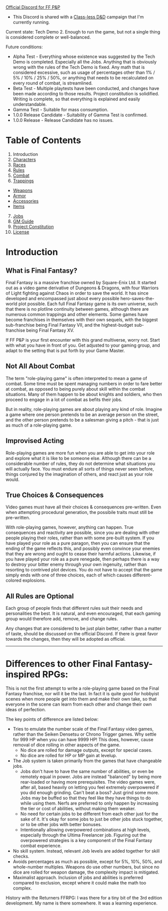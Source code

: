 [Official Discord for FF P&P](https://discord.gg/MtXQejs)

- This Discord is shared with a [Class-less D&D](http://github.com/ssfsx17/skill20) campaign that I'm currently running.

Current state: Tech Demo 2. Enough to run the game, but not a single thing is considered complete or well-balanced.

Future conditions:

- Alpha Test - Everything whose existence was suggested by the Tech Demo is completed. Especially all the Jobs. Anything that is obviously wrong with the rules of the Tech Demo is fixed. Any math that is considered excessive, such as usage of percentages other than 1% / 5% / 10% / 25% / 50%, or anything that needs to be recalculated on every round of combat, is streamlined.
- Beta Test - Multiple playtests have been conducted, and changes have been made according to those results. Project constitution is solidified. Writing is complete, so that everything is explained and easily understandable.
- Gamma Test - Suitable for mass consumption.
- 1.0.0 Release Candidate - Suitability of Gamma Test is confirmed.
- 1.0.0 Release - Release Candidate has no issues.

# Table of Contents

1. Introduction
2. [Characters](/Characters.md)
3. [Races](/Races.md)
4. [Rules](/Rules.md)
5. [Combat](/Combat.md)
6. [Trappings](/Trappings)
  - [Weapons](/Trappings/Weapons.md)
  - [Armor](/Trappings/Armor.md)
  - [Accessories](/Trappings/Accessories.md)
  - [Items](/Trappings/Items.md)
7. [Jobs](/Jobs)
8. [GM Guide](/GMGuide.md)
9. [Project Constitution](ProjectConstitution.md)
10. [License](/LICENSE)

# Introduction

## What is Final Fantasy?

Final Fantasy is a massive franchise owned by Square-Enix Ltd. It started out as a video game derivative of Dungeons & Dragons, with four Warriors of Light fighting against Chaos in order to save the world. It has since developed and encompassed just about every possible hero-saves-the-world plot possible. Each full Final Fantasy game is its own universe, such that there is no plotline continuity between games, although there are numerous common trappings and other elements. Some games have become franchises in themselves with their own sequels, with the biggest sub-franchise being Final Fantasy VII, and the highest-budget sub-franchise being Final Fantasy XV.

If FF P&P is your first encounter with this grand multiverse, worry not. Start with what you have in front of you. Get adjusted to your gaming group, and adapt to the setting that is put forth by your Game Master.

## Not All About Combat

The term "role-playing game" is often interpreted to mean a game of combat. Some time must be spent managing numbers in order to fare better at combat, as opposed to being purely about skill within the combat situations. Many of them happen to be about knights and soldiers, who then proceed to engage in a lot of combat as befits their jobs.

But in reality, role-playing games are about playing any kind of role. Imagine a game where one person pretends to be an average person on the street, and the other person pretends to be a salesman giving a pitch - that is just as much of a role-playing game.

## Improvised Acting

Role-playing games are more fun when you are able to get into your role and explore what it is like to be someone else. Although there can be a considerable number of rules, they do not determine what situations you will actually face. You must endure all sorts of things never seen before, things conjured by the imagination of others, and react just as your role would.

## True Choices & Consequences

Video games must have all their choices & consequences pre-written. Even when attempting procedural generation, the possibile traits must still be pre-written.

With role-playing games, however, anything can happen. True consequences and reactivity are possible, since you are dealing with other people playing their roles, rather than with some pre-built system. If you have played your role as a pure paragon, then you can ensure that the ending of the game reflects this, and possibly even convince your enemies that they are wrong and ought to cease their harmful actions. Likewise, if you have played your role as a pure renegade, then perhaps there is a way to destroy your bitter enemy through your own ingenuity, rather than resorting to contrived plot devices. You do not have to accept that the game simply ends with one of three choices, each of which causes different-colored explosions.

## All Rules are Optional

Each group of people finds that different rules suit their needs and personalities the best. It is natural, and even encouraged, that each gaming group would therefore add, remove, and change rules.

Any changes that are considered to be just plain better, rather than a matter of taste, should be discussed on the official Discord. If there is great favor towards the changes, then they will be adopted as official.

----

# Differences to other Final Fantasy-inspired RPGs:

This is not the first attempt to write a role-playing game based on the Final Fantasy franchise, nor will it be the last. In fact it is quite good for hobbyist scenes when more people get into them and make their own take, so that everyone in the scene can learn from each other and change their own ideas of perfection.

The key points of difference are listed below:

- Tries to emulate the number scale of the Final Fantasy video games, rather than the Seiken Densetsu or Chrono Trigger games. Why settle for 999 HP when you can have 9999 HP! This does, however, cause removal of dice rolling in other aspects of the game.
  - No dice are rolled for damage outputs, except for special cases.
  - No dice are rolled for HP or MP gain at levelup.
- The Job system is taken primarily from the games that have changeable jobs.
  - Jobs don't have to have the same number of abilities, or even be remotely equal in power. Jobs are instead "balanced" by being more rear-loaded or having more prerequisites. The video games were, after all, based heavily on letting you feel extremely overpowered if you did enough grinding. Can't beat a boss? Just grind some more. Jobs may be buffed so that they feel like they have things to do while using them. Nerfs are preferred to only happen by increasing the tier or cost of abilities, without making them weaker.
  - No need for certain jobs to be different from each other just for the sake of it. It's okay for some jobs to just be other jobs stuck together, or to be other jobs with better bonuses.
  - Intentionally allowing overpowered combinations at high levels, especially through the Ultima Freelancer job. Figuring out the overpowered strategies is a key component of the Final Fantasy combat experience.
- No skill system. Instead, relevant Job levels are added together for skill checks.
- Avoids percentages as much as possible, except for 5%, 10%, 50%, and whole-number multiples. Weapons do use other numbers, but since no dice are rolled for weapon damage, the complexity impact is mitigated.
- Maximalist approach. Inclusion of jobs and abilities is preferred compared to exclusion, except where it could make the math too complex.

History with the Returners FFRPG: I was there for a tiny bit of the 3rd edition development. My name is there somewhere. It was a learning experience.
